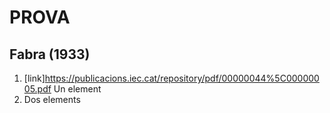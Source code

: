 # PROVA
## Fabra (1933)

1. [link]https://publicacions.iec.cat/repository/pdf/00000044%5C00000005.pdf Un element
2. Dos elements

